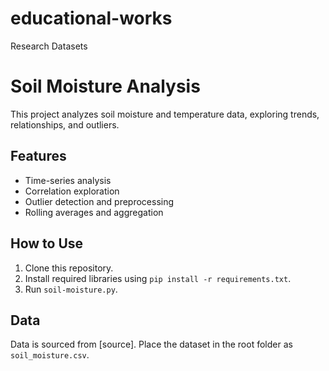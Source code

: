# educational-works
Research Datasets

# Soil Moisture Analysis
This project analyzes soil moisture and temperature data, exploring trends, relationships, and outliers.

## Features
- Time-series analysis
- Correlation exploration
- Outlier detection and preprocessing
- Rolling averages and aggregation

## How to Use
1. Clone this repository.
2. Install required libraries using `pip install -r requirements.txt`.
3. Run `soil-moisture.py`.

## Data
Data is sourced from [source]. Place the dataset in the root folder as `soil_moisture.csv`.
